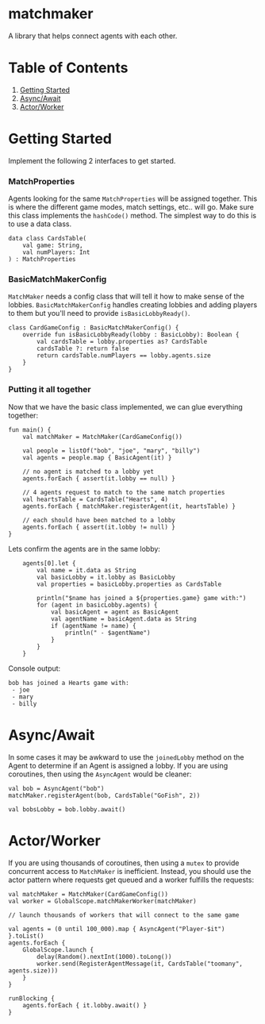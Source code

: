 # matchmaker

A library that helps connect agents with each other.

# Table of Contents

1. [Getting Started](#getting-started)
2. [Async/Await](#async-await)
3. [Actor/Worker](#actor-worker)

<a name="getting-started"></a>
# Getting Started

Implement the following 2 interfaces to get started.

###  MatchProperties

Agents looking for the same `MatchProperties` will be assigned together. This is where the different game modes, match settings, etc.. will go. Make sure this class implements the `hashCode()` method. The simplest way to do this is to use a data class.
```
data class CardsTable(
	val game: String,
	val numPlayers: Int
) : MatchProperties
```

### BasicMatchMakerConfig

`MatchMaker` needs a config class that will tell it how to make sense of the lobbies. `BasicMatchMakerConfig` handles creating lobbies and adding players to them but you'll need to provide `isBasicLobbyReady()`.
```
class CardGameConfig : BasicMatchMakerConfig() {
	override fun isBasicLobbyReady(lobby : BasicLobby): Boolean {
		val cardsTable = lobby.properties as? CardsTable
		cardsTable ?: return false
		return cardsTable.numPlayers == lobby.agents.size
	}
}
```

### Putting it all together

Now that we have the basic class implemented, we can glue everything together:

```
fun main() {
	val matchMaker = MatchMaker(CardGameConfig())

	val people = listOf("bob", "joe", "mary", "billy")
	val agents = people.map { BasicAgent(it) }

	// no agent is matched to a lobby yet
	agents.forEach { assert(it.lobby == null) }

	// 4 agents request to match to the same match properties
	val heartsTable = CardsTable("Hearts", 4)
	agents.forEach { matchMaker.registerAgent(it, heartsTable) }

	// each should have been matched to a lobby
	agents.forEach { assert(it.lobby != null) }
}
```
Lets confirm the agents are in the same lobby:
```
	agents[0].let {
		val name = it.data as String
		val basicLobby = it.lobby as BasicLobby
		val properties = basicLobby.properties as CardsTable

		println("$name has joined a ${properties.game} game with:")
		for (agent in basicLobby.agents) {
			val basicAgent = agent as BasicAgent
			val agentName = basicAgent.data as String
			if (agentName != name) {
				println(" - $agentName")
			}
		}
	}
```
Console output:
```
bob has joined a Hearts game with:
 - joe
 - mary
 - billy
```

<a name="async-await"></a>
# Async/Await

In some cases it may be awkward to use the `joinedLobby` method on the Agent to determine if an Agent is assigned a lobby. If you are using coroutines, then using the `AsyncAgent` would be cleaner:
```
val bob = AsyncAgent("bob")
matchMaker.registerAgent(bob, CardsTable("GoFish", 2))

val bobsLobby = bob.lobby.await()
```

<a name="actor-worker"></a>
# Actor/Worker

If you are using thousands of coroutines, then using a `mutex` to provide concurrent access to `MatchMaker` is inefficient. Instead, you should use the actor pattern where requests get queued and a worker fulfills the requests:
```
val matchMaker = MatchMaker(CardGameConfig())
val worker = GlobalScope.matchMakerWorker(matchMaker)

// launch thousands of workers that will connect to the same game

val agents = (0 until 100_000).map { AsyncAgent("Player-$it") }.toList()
agents.forEach {
	GlobalScope.launch {
		delay(Random().nextInt(1000).toLong())
		worker.send(RegisterAgentMessage(it, CardsTable("toomany", agents.size)))
	}
}

runBlocking {
	agents.forEach { it.lobby.await() }
}
```